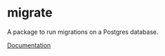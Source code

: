 # migrate

A package to run migrations on a Postgres database.

[Documentation](https://pkg.go.dev/github.com/contextwtf/migrate)
